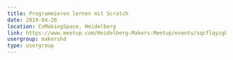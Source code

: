 ```yaml
---
title: Programmieren lernen mit Scratch
date: 2019-04-26
location: CoMakingSpace, Heidelberg
link: https://www.meetup.com/Heidelberg-Makers-Meetup/events/sqcflqyzgbjc/
usergroup: makershd
type: usergroup
---
```

